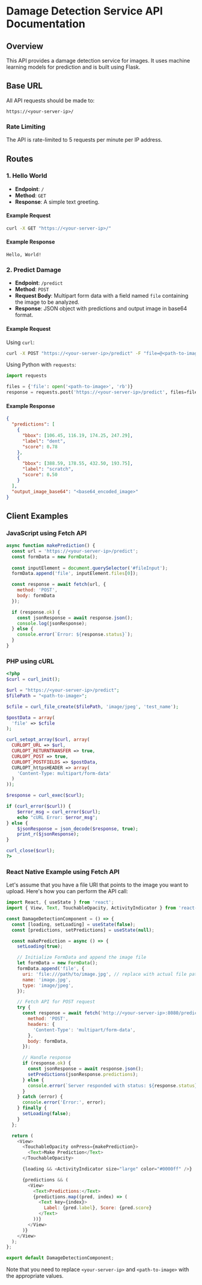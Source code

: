 
# Damage Detection Service API Documentation

## Overview

This API provides a damage detection service for images. It uses machine learning models for prediction and is built using Flask.

## Base URL

All API requests should be made to:

```
https://<your-server-ip>/
```

### Rate Limiting

The API is rate-limited to 5 requests per minute per IP address.

## Routes

### 1. Hello World

- **Endpoint**: `/`
- **Method**: `GET`
- **Response**: A simple text greeting.

#### Example Request

```bash
curl -X GET "https://<your-server-ip>/"
```

#### Example Response

```
Hello, World!
```

### 2. Predict Damage

- **Endpoint**: `/predict`
- **Method**: `POST`
- **Request Body**: Multipart form data with a field named `file` containing the image to be analyzed.
- **Response**: JSON object with predictions and output image in base64 format.

#### Example Request

Using `curl`:

```bash
curl -X POST "https://<your-server-ip>/predict" -F "file=@<path-to-image>"
```

Using Python with `requests`:

```python
import requests

files = {'file': open('<path-to-image>', 'rb')}
response = requests.post('https://<your-server-ip>/predict', files=files)
```

#### Example Response

```json
{
  "predictions": [
    {
      "bbox": [106.45, 116.19, 174.25, 247.29],
      "label": "dent",
      "score": 0.78
    },
    {
      "bbox": [388.59, 178.55, 432.50, 193.75],
      "label": "scratch",
      "score": 0.50
    }
  ],
  "output_image_base64": "<base64_encoded_image>"
}
```

## Client Examples

### JavaScript using Fetch API

```javascript
async function makePrediction() {
  const url = 'https://<your-server-ip>/predict';
  const formData = new FormData();
  
  const inputElement = document.querySelector('#fileInput');
  formData.append('file', inputElement.files[0]);

  const response = await fetch(url, {
    method: 'POST',
    body: formData
  });

  if (response.ok) {
    const jsonResponse = await response.json();
    console.log(jsonResponse);
  } else {
    console.error(`Error: ${response.status}`);
  }
}
```

### PHP using cURL

```php
<?php
$curl = curl_init();

$url = "https://<your-server-ip>/predict";
$filePath = "<path-to-image>";

$cfile = curl_file_create($filePath, 'image/jpeg', 'test_name');

$postData = array(
  'file' => $cfile
);

curl_setopt_array($curl, array(
  CURLOPT_URL => $url,
  CURLOPT_RETURNTRANSFER => true,
  CURLOPT_POST => true,
  CURLOPT_POSTFIELDS => $postData,
  CURLOPT_httpsHEADER => array(
    'Content-Type: multipart/form-data'
  )
));

$response = curl_exec($curl);

if (curl_error($curl)) {
    $error_msg = curl_error($curl);
    echo "cURL Error: $error_msg";
} else {
    $jsonResponse = json_decode($response, true);
    print_r($jsonResponse);
}

curl_close($curl);
?>
```


### React Native Example using Fetch API

Let's assume that you have a file URI that points to the image you want to upload. Here's how you can perform the API call:

```javascript
import React, { useState } from 'react';
import { View, Text, TouchableOpacity, ActivityIndicator } from 'react-native';

const DamageDetectionComponent = () => {
  const [loading, setLoading] = useState(false);
  const [predictions, setPredictions] = useState(null);

  const makePrediction = async () => {
    setLoading(true);

    // Initialize FormData and append the image file
    let formData = new FormData();
    formData.append('file', {
      uri: 'file:///path/to/image.jpg', // replace with actual file path
      name: 'image.jpg',
      type: 'image/jpeg',
    });

    // Fetch API for POST request
    try {
      const response = await fetch('http://<your-server-ip>:8080/predict', {
        method: 'POST',
        headers: {
          'Content-Type': 'multipart/form-data',
        },
        body: formData,
      });

      // Handle response
      if (response.ok) {
        const jsonResponse = await response.json();
        setPredictions(jsonResponse.predictions);
      } else {
        console.error(`Server responded with status: ${response.status}`);
      }
    } catch (error) {
      console.error('Error:', error);
    } finally {
      setLoading(false);
    }
  };

  return (
    <View>
      <TouchableOpacity onPress={makePrediction}>
        <Text>Make Prediction</Text>
      </TouchableOpacity>

      {loading && <ActivityIndicator size="large" color="#0000ff" />}

      {predictions && (
        <View>
          <Text>Predictions:</Text>
          {predictions.map((pred, index) => (
            <Text key={index}>
              Label: {pred.label}, Score: {pred.score}
            </Text>
          ))}
        </View>
      )}
    </View>
  );
};

export default DamageDetectionComponent;

```

Note that you need to replace `<your-server-ip>` and `<path-to-image>` with the appropriate values.
